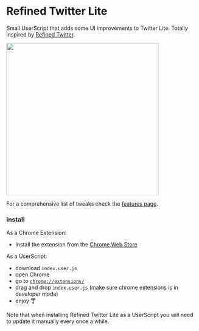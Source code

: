 # Refined Twitter Lite

Small UserScript that adds some UI improvements to Twitter Lite. Totally inspired by [Refined Twitter](https://github.com/sindresorhus/refined-twitter).

<img height="400" alt="" src="https://user-images.githubusercontent.com/711311/63284988-0c22ff00-c2b5-11e9-8f5b-fd248fa1d1ba.png" role="presentation">

For a comprehensive list of tweaks check the [features page](./FEATURES.md).

### install

As a Chrome Extension:

* Install the extension from the [Chrome Web Store](https://chrome.google.com/webstore/detail/refined-twitter-lite/adhbafkkfbonbogdlaebnoegpoogngcc)

As a UserScript:

* download `index.user.js`
* open Chrome
* go to [`chrome://extensions/`](chrome://extensions/)
* drag and drop `index.user.js` (make sure chrome extensions is in developer mode)
* enjoy 🍸

Note that when installing Refined Twitter Lite as a UserScript you will need to update it manually every once a while.
